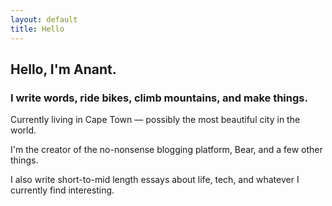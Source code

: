 ```yaml
---
layout: default
title: Hello
---
```

## Hello, I'm Anant.

### I write words, ride bikes, climb mountains, and make things.

Currently living in Cape Town — possibly the most beautiful city in the world.

I'm the creator of the no-nonsense blogging platform, Bear, and a few other things.

I also write short-to-mid length essays about life, tech, and whatever I currently find interesting.